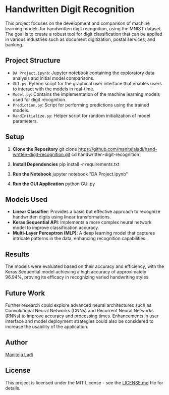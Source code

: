 # Handwritten Digit Recognition

This project focuses on the development and comparison of machine learning models for handwritten digit recognition, using the MNIST dataset. The goal is to create a robust tool for digit classification that can be applied in various industries such as document digitization, postal services, and banking.

## Project Structure

- `DA Project.ipynb`: Jupyter notebook containing the exploratory data analysis and initial model comparisons.
- `GUI.py`: Python script for the graphical user interface that enables users to interact with the models in real-time.
- `Model.py`: Contains the implementation of the machine learning models used for digit recognition.
- `Prediction.py`: Script for performing predictions using the trained models.
- `RandInitialize.py`: Helper script for random initialization of model parameters.

## Setup

1. **Clone the Repository**
git clone https://github.com/manitejaladi/hand-written-digit-recognition.git
cd handwritten-digit-recognition

2. **Install Dependencies**
pip install -r requirements.txt

3. **Run the Notebook**
jupyter notebook "DA Project.ipynb"


4. **Run the GUI Application**
python GUI.py


## Models Used

- **Linear Classifier**: Provides a basic but effective approach to recognize handwritten digits using linear transformations.
- **Keras Sequential API**: Implements a more complex neural network model to improve classification accuracy.
- **Multi-Layer Perceptron (MLP)**: A deep learning model that captures intricate patterns in the data, enhancing recognition capabilities.

## Results

The models were evaluated based on their accuracy and efficiency, with the Keras Sequential model achieving a high accuracy of approximately 96.94%, proving its efficacy in recognizing varied handwriting styles.

## Future Work

Further research could explore advanced neural architectures such as Convolutional Neural Networks (CNNs) and Recurrent Neural Networks (RNNs) to improve accuracy and processing times. Enhancements in user interface and model deployment strategies could also be considered to increase the usability of the application.

## Author
[Maniteja Ladi](https://github.com/manitejaladi)

## License

This project is licensed under the MIT License - see the [LICENSE.md](LICENSE.md) file for details.
